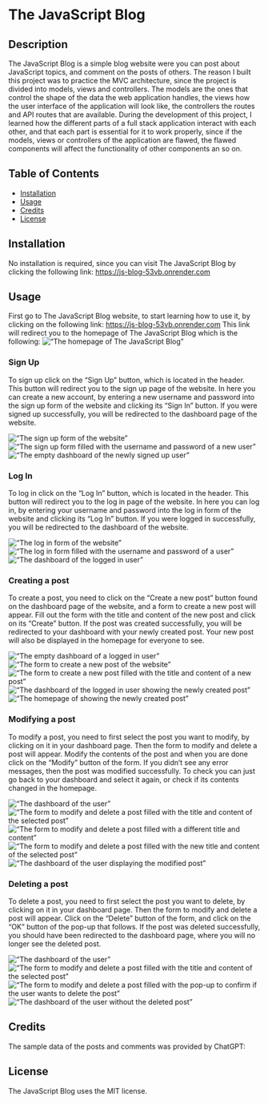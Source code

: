 # The JavaScript Blog

## Description

The JavaScript Blog is a simple blog website were you can post about JavaScript topics, and comment on the posts of others. The reason I built this project was to practice the MVC architecture, since the project is divided into models, views and controllers. The models are the ones that control the shape of the data the web application handles, the views how the user interface of the application will look like, the controllers the routes and API routes that are available. During the development of this project, I learned how the different parts of a full stack application interact with each other, and that each part is essential for it to work properly, since if the models, views or controllers of the application are flawed, the flawed components will affect the functionality of other components an so on.

## Table of Contents

- [Installation](#installation)
- [Usage](#usage)
- [Credits](#credits)
- [License](#license)

## Installation

No installation is required, since you can visit The JavaScript Blog by clicking the following link: https://js-blog-53vb.onrender.com

## Usage

First go to The JavaScript Blog website, to start learning how to use it, by clicking on the following link: https://js-blog-53vb.onrender.com
This link will redirect you to the homepage of The JavaScript Blog which is the following:
![“The homepage of The JavaScript Blog”](./images/Homepage.png)

### Sign Up

To sign up click on the “Sign Up” button, which is located in the header. This button will redirect you to the sign up page of the website. In here you can create a new account, by entering a new username and password into the sign up form of the website and clicking its “Sign In” button. If you were signed up successfully, you will be redirected to the dashboard page of the website.

![“The sign up form of the website”](./images/SignUpForm.png)
![“The sign up form filled with the username and password of a new user”](./images/FilledSignUpForm.png)
![“The empty dashboard of the newly signed up user”](./images/EmptyDashboard.png)

### Log In

To log in click on the “Log In” button, which is located in the header. This button will redirect you to the log in page of the website. In here you can log in, by entering your username and password into the log in form of the website and clicking its “Log In” button. If you were logged in successfully, you will be redirected to the dashboard of the website.

![“The log in form of the website”](./images/LogInForm.png)
![“The log in form filled with the username and password of a user”](./images/FilledLogInForm.png)
![“The dashboard of the logged in user”](./images/DashboardOfLoggedInUser.png)

### Creating a post

To create a post, you need to click on the “Create a new post” button found on the dashboard page of the website, and a form to create a new post will appear. Fill out the form with the title and content of the new post and click on its “Create” button. If the post was created successfully, you will be redirected to your dashboard with your newly created post. Your new post will also be displayed in the homepage for everyone to see.

![“The empty dashboard of a logged in user”](./images/EmptyDashboard.png)
![“The form to create a new post of the website”](./images/NewPostForm.png)
![“The form to create a new post filled with the title and content of a new post”](./images/FilledNewPostForm.png)
![“The dashboard of the logged in user showing the newly created post”](./images/DashboardWithNewPost.png)
![“The homepage of showing the newly created post”](./images/HomepageWithNewPost.png)

### Modifying a post

To modify a post, you need to first select the post you want to modify, by clicking on it in your dashboard page. Then the form to modify and delete a post will appear. Modify the contents of the post and when you are done click on the “Modify” button of the form. If you didn’t see any error messages, then the post was modified successfully. To check you can just go back to your dashboard and select it again, or check if its contents changed in the homepage.

![“The dashboard of the user”](./images/DashboardWithNewPost.png)
![“The form to modify and delete a post filled with the title and content of the selected post”](./images/ModifyPostFormWithOldData.png)
![“The form to modify and delete a post filled with a different title and content”](./images/ModifyPostFormWithNewData.png)
![“The form to modify and delete a post filled with the new title and content of the selected post”](./images/ModifyPostFormRefreshed.png)
![“The dashboard of the user displaying the modified post”](./images/DashboardModifyRefreshed.png)

### Deleting a post

To delete a post, you need to first select the post you want to delete, by clicking on it in your dashboard page. Then the form to modify and delete a post will appear. Click on the “Delete” button of the form, and click on the “OK” button of the pop-up that follows. If the post was deleted successfully, you should have been redirected to the dashboard page, where you will no longer see the deleted post.

![“The dashboard of the user”](./images/DashboardModifyRefreshed.png)
![“The form to modify and delete a post filled with the title and content of the selected post”](./images//ModifyPostFormRefreshed.png)
![“The form to modify and delete a post filled with the pop-up to confirm if the user wants to delete the post”](./images/DeletePostPopUp.png)
![“The dashboard of the user without the deleted post”](./images/EmptyDashboard.png)

## Credits

The sample data of the posts and comments was provided by ChatGPT:

## License

The JavaScript Blog uses the MIT license.
